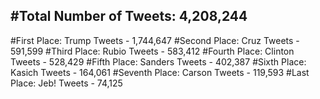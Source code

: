 #Total Number of Tweets: 4,208,244 
---
#First Place: Trump Tweets - 1,744,647
#Second Place: Cruz Tweets - 591,599
#Third Place: Rubio Tweets - 583,412
#Fourth Place: Clinton Tweets - 528,429
#Fifth Place: Sanders Tweets - 402,387
#Sixth Place: Kasich Tweets - 164,061
#Seventh Place: Carson Tweets - 119,593
#Last Place: Jeb! Tweets - 74,125
